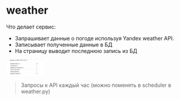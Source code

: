 # weather
Что делает сервис:
* Запрашивает данные о погоде используя Yandex weather API.
* Записывает полученные данные в БД
* На страницу выводит последнюю запись из БД

<img src="https://github.com/mirisu2/weather/blob/master/static/bcd321da-ec87-44b5-9880-e43115f4151a.jpeg" width='100'>

> Запросы к API каждый час (можно поменять в scheduler в weather.py)